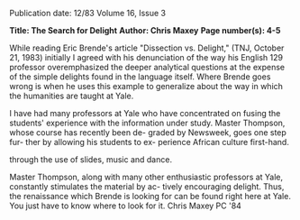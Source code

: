 Publication date: 12/83
Volume 16, Issue 3

**Title: The Search for Delight**
**Author: Chris Maxey**
**Page number(s): 4-5**

While reading Eric Brende's article
"Dissection vs. Delight," (TNJ, October
21, 1983) initially I agreed with his
denunciation of the way his English 129
professor overemphasized the deeper
analytical questions at the expense of
the simple delights found in the
language itself. Where Brende goes
wrong is when he uses this example to
generalize about the way in which the
humanities are taught at Yale.


I have had many professors at Yale
who have concentrated on fusing the
students' experience with the information
under study. Master Thompson,
whose course has recently been de-
graded by Newsweek, goes one step fur-
ther by allowing his students to ex-
perience African culture
first-hand.


through the use of slides, music and
dance.


Master Thompson, along with many
other enthusiastic professors at Yale,
constantly stimulates the material by ac-
tively encouraging delight. Thus, the
renaissance which Brende is looking for
can be found right here at Yale. You
just have to know where to look for it.
Chris Maxey
PC '84